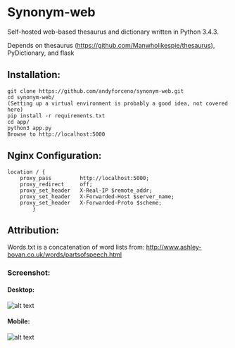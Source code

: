 # Synonym-web
Self-hosted web-based thesaurus and dictionary written in Python 3.4.3.

Depends on thesaurus (https://github.com/Manwholikespie/thesaurus), PyDictionary, and flask

## Installation:
    git clone https://github.com/andyforceno/synonym-web.git
    cd synonym-web/
    (Setting up a virtual environment is probably a good idea, not covered here)
    pip install -r requirements.txt
    cd app/
    python3 app.py 
    Browse to http://localhost:5000

## Nginx Configuration:
    location / {
		proxy_pass         http://localhost:5000;
		proxy_redirect     off;
		proxy_set_header   X-Real-IP $remote_addr;
		proxy_set_header   X-Forwarded-Host $server_name;
		proxy_set_header   X-Forwarded-Proto $scheme;
			}

## Attribution:
Words.txt is a concatenation of word lists from: 
http://www.ashley-bovan.co.uk/words/partsofspeech.html

### Screenshot:

#### Desktop:
![alt text](https://raw.githubusercontent.com/andyforceno/synonym-web/master/synonym-web.jpg "Synonym-web on the desktop")

#### Mobile:
![alt text](https://raw.githubusercontent.com/andyforceno/synonym-web/master/mobile.jpg "Synonym-web on an Android phone")

